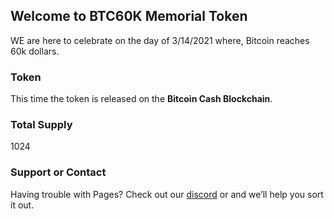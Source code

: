 ## Welcome to BTC60K Memorial Token

WE are here to celebrate on the day of 3/14/2021 where, Bitcoin reaches 60k dollars.


### Token

This time the token is released on the **Bitcoin Cash Blockchain**.

### Total Supply

1024

### Support or Contact

Having trouble with Pages? Check out our [discord](https://discord.gg/3thENnjXeB) or and we’ll help you sort it out.
